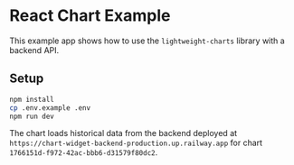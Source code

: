 # React Chart Example

This example app shows how to use the `lightweight-charts` library with a backend API.

## Setup

```bash
npm install
cp .env.example .env
npm run dev
```

The chart loads historical data from the backend deployed at `https://chart-widget-backend-production.up.railway.app` for chart `1766151d-f972-42ac-bbb6-d31579f80dc2`.
